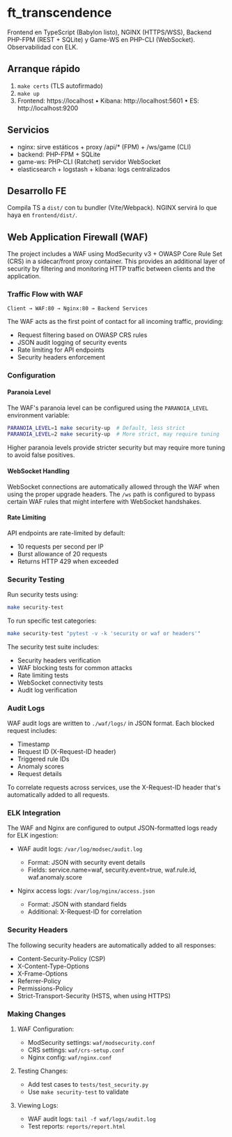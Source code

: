 # ft_transcendence
Frontend en TypeScript (Babylon listo), NGINX (HTTPS/WSS), Backend PHP-FPM (REST + SQLite) y Game-WS en PHP-CLI (WebSocket). Observabilidad con ELK.

## Arranque rápido
1) `make certs` (TLS autofirmado)
2) `make up`
3) Frontend: https://localhost  • Kibana: http://localhost:5601  • ES: http://localhost:9200

## Servicios
- nginx: sirve estáticos + proxy /api/* (FPM) + /ws/game (CLI)
- backend: PHP-FPM + SQLite
- game-ws: PHP-CLI (Ratchet) servidor WebSocket
- elasticsearch + logstash + kibana: logs centralizados

## Desarrollo FE
Compila TS a `dist/` con tu bundler (Vite/Webpack). NGINX servirá lo que haya en `frontend/dist/`.

## Web Application Firewall (WAF)

The project includes a WAF using ModSecurity v3 + OWASP Core Rule Set (CRS) in a sidecar/front proxy container. This provides an additional layer of security by filtering and monitoring HTTP traffic between clients and the application.

### Traffic Flow with WAF

```
Client → WAF:80 → Nginx:80 → Backend Services
```

The WAF acts as the first point of contact for all incoming traffic, providing:
- Request filtering based on OWASP CRS rules
- JSON audit logging of security events
- Rate limiting for API endpoints
- Security headers enforcement

### Configuration

#### Paranoia Level

The WAF's paranoia level can be configured using the `PARANOIA_LEVEL` environment variable:

```bash
PARANOIA_LEVEL=1 make security-up  # Default, less strict
PARANOIA_LEVEL=2 make security-up  # More strict, may require tuning
```

Higher paranoia levels provide stricter security but may require more tuning to avoid false positives.

#### WebSocket Handling

WebSocket connections are automatically allowed through the WAF when using the proper upgrade headers. The `/ws` path is configured to bypass certain WAF rules that might interfere with WebSocket handshakes.

#### Rate Limiting

API endpoints are rate-limited by default:
- 10 requests per second per IP
- Burst allowance of 20 requests
- Returns HTTP 429 when exceeded

### Security Testing

Run security tests using:

```bash
make security-test
```

To run specific test categories:
```bash
make security-test "pytest -v -k 'security or waf or headers'"
```

The security test suite includes:
- Security headers verification
- WAF blocking tests for common attacks
- Rate limiting tests
- WebSocket connectivity tests
- Audit log verification

### Audit Logs

WAF audit logs are written to `./waf/logs/` in JSON format. Each blocked request includes:
- Timestamp
- Request ID (X-Request-ID header)
- Triggered rule IDs
- Anomaly scores
- Request details

To correlate requests across services, use the X-Request-ID header that's automatically added to all requests.

### ELK Integration

The WAF and Nginx are configured to output JSON-formatted logs ready for ELK ingestion:

- WAF audit logs: `/var/log/modsec/audit.log`
  - Format: JSON with security event details
  - Fields: service.name=waf, security.event=true, waf.rule.id, waf.anomaly.score

- Nginx access logs: `/var/log/nginx/access.json`
  - Format: JSON with standard fields
  - Additional: X-Request-ID for correlation

### Security Headers

The following security headers are automatically added to all responses:
- Content-Security-Policy (CSP)
- X-Content-Type-Options
- X-Frame-Options
- Referrer-Policy
- Permissions-Policy
- Strict-Transport-Security (HSTS, when using HTTPS)

### Making Changes

1. WAF Configuration:
   - ModSecurity settings: `waf/modsecurity.conf`
   - CRS settings: `waf/crs-setup.conf`
   - Nginx config: `waf/nginx.conf`

2. Testing Changes:
   - Add test cases to `tests/test_security.py`
   - Use `make security-test` to validate

3. Viewing Logs:
   - WAF audit logs: `tail -f waf/logs/audit.log`
   - Test reports: `reports/report.html`